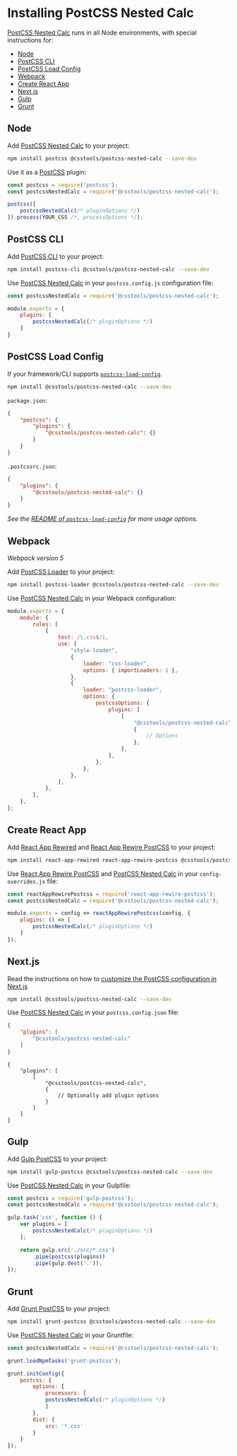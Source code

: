 # Installing PostCSS Nested Calc

[PostCSS Nested Calc] runs in all Node environments, with special instructions for:

- [Node](#node)
- [PostCSS CLI](#postcss-cli)
- [PostCSS Load Config](#postcss-load-config)
- [Webpack](#webpack)
- [Create React App](#create-react-app)
- [Next.js](#nextjs)
- [Gulp](#gulp)
- [Grunt](#grunt)

## Node

Add [PostCSS Nested Calc] to your project:

```bash
npm install postcss @csstools/postcss-nested-calc --save-dev
```

Use it as a [PostCSS] plugin:

```js
const postcss = require('postcss');
const postcssNestedCalc = require('@csstools/postcss-nested-calc');

postcss([
	postcssNestedCalc(/* pluginOptions */)
]).process(YOUR_CSS /*, processOptions */);
```

## PostCSS CLI

Add [PostCSS CLI] to your project:

```bash
npm install postcss-cli @csstools/postcss-nested-calc --save-dev
```

Use [PostCSS Nested Calc] in your `postcss.config.js` configuration file:

```js
const postcssNestedCalc = require('@csstools/postcss-nested-calc');

module.exports = {
	plugins: [
		postcssNestedCalc(/* pluginOptions */)
	]
}
```

## PostCSS Load Config

If your framework/CLI supports [`postcss-load-config`](https://github.com/postcss/postcss-load-config).

```bash
npm install @csstools/postcss-nested-calc --save-dev
```

`package.json`:

```json
{
	"postcss": {
		"plugins": {
			"@csstools/postcss-nested-calc": {}
		}
	}
}
```

`.postcssrc.json`:

```json
{
	"plugins": {
		"@csstools/postcss-nested-calc": {}
	}
}
```

_See the [README of `postcss-load-config`](https://github.com/postcss/postcss-load-config#usage) for more usage options._

## Webpack

_Webpack version 5_

Add [PostCSS Loader] to your project:

```bash
npm install postcss-loader @csstools/postcss-nested-calc --save-dev
```

Use [PostCSS Nested Calc] in your Webpack configuration:

```js
module.exports = {
	module: {
		rules: [
			{
				test: /\.css$/i,
				use: [
					"style-loader",
					{
						loader: "css-loader",
						options: { importLoaders: 1 },
					},
					{
						loader: "postcss-loader",
						options: {
							postcssOptions: {
								plugins: [
									[
										"@csstools/postcss-nested-calc",
										{
											// Options
										},
									],
								],
							},
						},
					},
				],
			},
		],
	},
};
```

## Create React App

Add [React App Rewired] and [React App Rewire PostCSS] to your project:

```bash
npm install react-app-rewired react-app-rewire-postcss @csstools/postcss-nested-calc --save-dev
```

Use [React App Rewire PostCSS] and [PostCSS Nested Calc] in your
`config-overrides.js` file:

```js
const reactAppRewirePostcss = require('react-app-rewire-postcss');
const postcssNestedCalc = require('@csstools/postcss-nested-calc');

module.exports = config => reactAppRewirePostcss(config, {
	plugins: () => [
		postcssNestedCalc(/* pluginOptions */)
	]
});
```

## Next.js

Read the instructions on how to [customize the PostCSS configuration in Next.js](https://nextjs.org/docs/advanced-features/customizing-postcss-config)

```bash
npm install @csstools/postcss-nested-calc --save-dev
```

Use [PostCSS Nested Calc] in your `postcss.config.json` file:

```json
{
	"plugins": [
		"@csstools/postcss-nested-calc"
	]
}
```

```json5
{
	"plugins": [
		[
			"@csstools/postcss-nested-calc",
			{
				// Optionally add plugin options
			}
		]
	]
}
```

## Gulp

Add [Gulp PostCSS] to your project:

```bash
npm install gulp-postcss @csstools/postcss-nested-calc --save-dev
```

Use [PostCSS Nested Calc] in your Gulpfile:

```js
const postcss = require('gulp-postcss');
const postcssNestedCalc = require('@csstools/postcss-nested-calc');

gulp.task('css', function () {
	var plugins = [
		postcssNestedCalc(/* pluginOptions */)
	];

	return gulp.src('./src/*.css')
		.pipe(postcss(plugins))
		.pipe(gulp.dest('.'));
});
```

## Grunt

Add [Grunt PostCSS] to your project:

```bash
npm install grunt-postcss @csstools/postcss-nested-calc --save-dev
```

Use [PostCSS Nested Calc] in your Gruntfile:

```js
const postcssNestedCalc = require('@csstools/postcss-nested-calc');

grunt.loadNpmTasks('grunt-postcss');

grunt.initConfig({
	postcss: {
		options: {
			processors: [
			postcssNestedCalc(/* pluginOptions */)
			]
		},
		dist: {
			src: '*.css'
		}
	}
});
```

[Gulp PostCSS]: https://github.com/postcss/gulp-postcss
[Grunt PostCSS]: https://github.com/nDmitry/grunt-postcss
[PostCSS]: https://github.com/postcss/postcss
[PostCSS CLI]: https://github.com/postcss/postcss-cli
[PostCSS Loader]: https://github.com/postcss/postcss-loader
[PostCSS Nested Calc]: https://github.com/csstools/postcss-plugins/tree/main/plugins/postcss-nested-calc
[React App Rewire PostCSS]: https://github.com/csstools/react-app-rewire-postcss
[React App Rewired]: https://github.com/timarney/react-app-rewired
[Next.js]: https://nextjs.org

